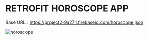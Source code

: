 # **RETROFIT HOROSCOPE APP**

Base URL : https://project2-9a271.firebaseio.com/horoscope.json  


![horoscope](https://media.giphy.com/media/Xc4jN7wuJvujEdqq42/giphy.gif)


